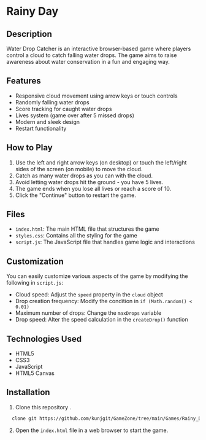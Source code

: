 # Rainy Day

## Description

Water Drop Catcher is an interactive browser-based game where players control a cloud to catch falling water drops. The game aims to raise awareness about water conservation in a fun and engaging way.

## Features

- Responsive cloud movement using arrow keys or touch controls
- Randomly falling water drops
- Score tracking for caught water drops
- Lives system (game over after 5 missed drops)
- Modern and sleek design
- Restart functionality

## How to Play

1. Use the left and right arrow keys (on desktop) or touch the left/right sides of the screen (on mobile) to move the cloud.
2. Catch as many water drops as you can with the cloud.
3. Avoid letting water drops hit the ground - you have 5 lives.
4. The game ends when you lose all lives or reach a score of 10.
5. Click the "Continue" button to restart the game.


## Files

- `index.html`: The main HTML file that structures the game
- `styles.css`: Contains all the styling for the game
- `script.js`: The JavaScript file that handles game logic and interactions

## Customization

You can easily customize various aspects of the game by modifying the following in `script.js`:

- Cloud speed: Adjust the `speed` property in the `cloud` object
- Drop creation frequency: Modify the condition in `if (Math.random() < 0.01)`
- Maximum number of drops: Change the `maxDrops` variable
- Drop speed: Alter the speed calculation in the `createDrop()` function

## Technologies Used

- HTML5
- CSS3
- JavaScript
- HTML5 Canvas

## Installation

1. Clone this repository .
```bash
  clone git https://github.com/kunjgit/GameZone/tree/main/Games/Rainy_Day 
```
2. Open the `index.html` file in a web browser to start the game.
